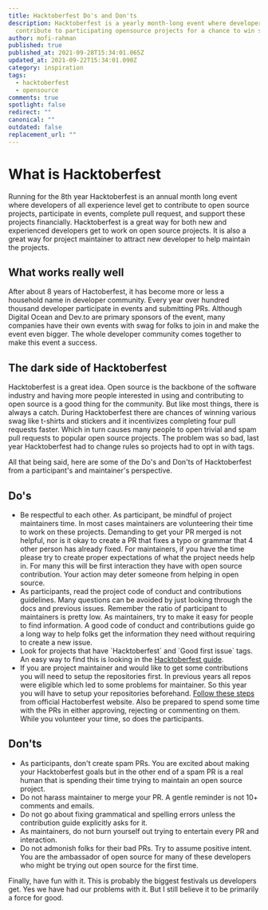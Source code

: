 ```yaml
---
title: Hacktoberfest Do's and Don'ts
description: Hacktoberfest is a yearly month-long event where developers
  contribute to participating opensource projects for a chance to win swag.
author: mofi-rahman
published: true
published_at: 2021-09-28T15:34:01.065Z
updated_at: 2021-09-22T15:34:01.090Z
category: inspiration
tags:
  - hacktoberfest
  - opensource
comments: true
spotlight: false
redirect: ""
canonical: ""
outdated: false
replacement_url: ""
---
```

# What is Hacktoberfest

Running for the 8th year Hacktoberfest is an annual month long event where developers of all experience level get to contribute to open source projects, participate in events, complete pull request, and support these projects financially. Hacktoberfest is a great way for both new and experienced developers get to work on open source projects. It is also a great way for project maintainer to attract new developer to help maintain the projects. 

## What works really well

After about 8 years of Hactoberfest, it has become more or less a household name in developer community. Every year over hundred thousand developer participate in events and submitting PRs. Although Digital Ocean and Dev.to are primary sponsors of the event, many companies have their own events with swag for folks to join in and make the event even bigger. The whole developer community comes together to make this event a success.

## The dark side of Hacktoberfest

Hacktoberfest is a great idea. Open source is the backbone of the software industry and having more people interested in using and contributing to open source is a good thing for the community. But like most things, there is always a catch. During Hacktoberfest there are chances of winning various swag like t-shirts and stickers and it incentivizes completing four pull requests faster. Which in turn causes many people to open trivial and spam pull requests to popular open source projects. The problem was so bad, last year Hacktoberfest had to change rules so projects had to opt in with tags. 

All that being said, here are some of the Do's and Don'ts of Hacktoberfest from a participant's and maintainer's perspective.

## Do's

* Be respectful to each other. As participant, be mindful of project maintainers time. In most cases maintainers are volunteering their time to work on these projects. Demanding to get your PR merged is not helpful, nor is it okay to create a PR that fixes a typo or grammar that 4 other person has already fixed. For maintainers, if you have the time please try to create proper expectations of what the project needs help in. For many this will be first interaction they have with open source contribution. Your action may deter someone from helping in open source. 
* As participants, read the project code of conduct and contributions guidelines. Many questions can be avoided by just looking through the docs and previous issues. Remember the ratio of participant to maintainers is pretty low. As maintainers, try to make it easy for people to find information. A good code of conduct and contributions guide go a long way to help folks get the information they need without requiring to create a new issue.
* Look for projects that have \`Hacktoberfest\` and \`Good first issue\` tags. An easy way to find this is looking in the [Hacktoberfest guide](https://hacktoberfest.digitalocean.com/resources/beginners). 
* If you are project maintainer and would like to get some contributions you will need to setup the repositories first. In previous years all repos were eligible which led to some problems for maintainer. So this year you will have to setup your repositories beforehand. [Follow these steps](https://hacktoberfest.digitalocean.com/resources/maintainers) from official Hactoberfest website. Also be prepared to spend some time with the PRs in either approving, rejecting or commenting on them. While you volunteer your time, so does the participants. 

## Don'ts

* As participants, don't create spam PRs. You are excited about making your Hacktoberfest goals but in the other end of a spam PR is a real human that is spending their time trying to maintain an open source project. 
* Do not harass maintainer to merge your PR. A gentle reminder is not 10+ comments and emails. 
* Do not go about fixing grammatical and spelling errors unless the contribution guide explicitly asks for it. 
* As maintainers, do not burn yourself out trying to entertain every PR and interaction. 
* Do not admonish folks for their bad PRs. Try to assume positive intent. You are the ambassador of open source for many of these developers who might be trying out open source for the first time. 

Finally, have fun with it. This is probably the biggest festivals us developers get. Yes we have had our problems with it. But I still believe it to be primarily a force for good.